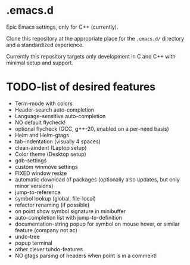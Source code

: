 # .emacs.d
Epic Emacs settings, only for C++ (currently).

Clone this repository at the appropriate place for the `.emacs.d/` directory and a standardized experience.

Currently this repository targets only development in C and C++ with minimal setup and support.


# TODO-list of desired features #

* Term-mode with colors
* Header-search auto-completion
* Language-sensitive auto-completion
* NO default flycheck!
* optional flycheck (GCC, g++-20, enabled on a per-need basis)
* Helm and Helm-gtags
* tab-indentation (visually 4 spaces)
* clean-aindent (Laptop setup)
* Color theme (Desktop setup)
* gdb-settings
* custom winmove settings
* FIXED window resize
* automatic download of packages (optionally also updates, but only minor versions)
* jump-to-reference
* symbol lookup (global, file-local)
* refactor renaming (if possible)
* on point show symbol signature in minibuffer
* auto-completion list with jump-to-definition
* documentation-string popup for symbol on mouse hover, or similar feature (company not ac)
* undo-tree
* popup terminal
* other clever tuhdo-features
* NO gtags parsing of headers when point is in a comment!
